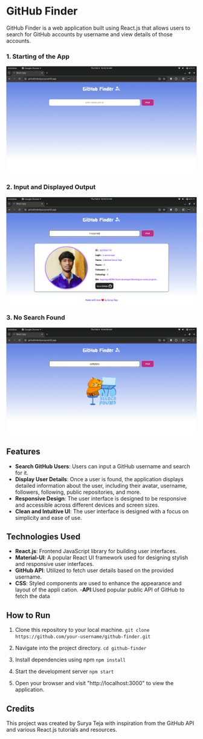 # GitHub Finder

GitHub Finder is a web application built using React.js that allows users to search for GitHub accounts by username and view details of those accounts.


### 1. Starting of the App
![Starting of the App](images/image1.png)

### 2. Input and Displayed Output
![Input and Displayed Output](images/image2.png)

### 3. No Search Found
![No Search Found](images/image3.png)


## Features

- **Search GitHub Users**: Users can input a GitHub username and search for it.
- **Display User Details**: Once a user is found, the application displays detailed information about the user, including their avatar, username, followers, following, public repositories, and more.
- **Responsive Design**: The user interface is designed to be responsive and accessible across different devices and screen sizes.
- **Clean and Intuitive UI**: The user interface is designed with a focus on simplicity and ease of use.


## Technologies Used


- **React.js**: Frontend JavaScript library for building user interfaces.
- **Material-UI**: A popular React UI framework used for designing stylish and responsive user interfaces.
- **GitHub API**: Utilized to fetch user details based on the provided username.
- **CSS**: Styled components are used to enhance the appearance and layout of the appli cation.
-**API**:Used popular public API of GitHub to fetch the data

## How to Run

1. Clone this repository to your local machine.
	`git clone https://github.com/your-username/github-finder.git`

2. Navigate into the project directory.
	`cd github-finder`

3. Install dependencies using npm
	`npm install`
	
4. Start the development server
	`npm start`

5. Open your browser and visit "http://localhost:3000" to view the application.

## Credits

This project was created by Surya Teja with inspiration from the GitHub API and various React.js tutorials and resources.

